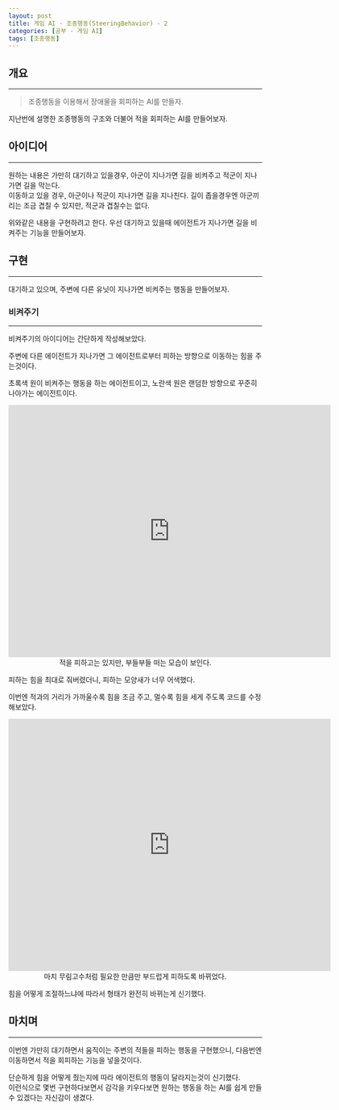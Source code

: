 ```yaml
---
layout: post
title: 게임 AI - 조종행동(SteeringBehavior) - 2
categories: [공부 - 게임 AI]
tags: [조종행동]
---
```


## 개요
***
> 조종행동을 이용해서 장애물을 회피하는 AI를 만들자.

지난번에 설명한 조종행동의 구조와 더불어 적을 회피하는 AI를 만들어보자.

## 아이디어
***
원하는 내용은 가만히 대기하고 있을경우, 아군이 지나가면 길을 비켜주고 적군이 지나가면 길을 막는다.  
이동하고 있을 경우, 아군이나 적군이 지나가면 길을 지나친다. 길이 좁을경우엔 아군끼리는 조금 겹칠 수 있지만, 적군과 겹칠수는 없다.

위와같은 내용을 구현하려고 한다. 우선 대기하고 있을때 에이전트가 지나가면 길을 비켜주는 기능을 만들어보자.

## 구현
***

대기하고 있으며, 주변에 다른 유닛이 지나가면 비켜주는 행동을 만들어보자.

### 비켜주기
***

비켜주기의 아이디어는 간단하게 작성해보았다.

주변에 다른 에이전트가 지나가면 그 에이전트로부터 피하는 방향으로 이동하는 힘을 주는것이다.

초록색 원이 비켜주는 행동을 하는 에이전트이고, 노란색 원은 랜덤한 방향으로 꾸준히 나아가는 에이전트이다.

<iframe width="640" height="500" src="https://www.youtube.com/embed/f8BSH4RKi-k" title="조종행동-적회피" frameborder="0" allow="accelerometer; autoplay; clipboard-write; encrypted-media; gyroscope; picture-in-picture; web-share" allowfullscreen></iframe>
<center>적을 피하고는 있지만, 부들부들 떠는 모습이 보인다.</center>



피하는 힘을 최대로 줘버렸더니, 피하는 모양새가 너무 어색했다.

이번엔 적과의 거리가 가까울수록 힘을 조금 주고, 멀수록 힘을 세게 주도록 코드를 수정해보았다.

<iframe width="640" height="500" src="https://www.youtube.com/embed/BcLjGWzLMo8" title="조종행동-적회피2" frameborder="0" allow="accelerometer; autoplay; clipboard-write; encrypted-media; gyroscope; picture-in-picture; web-share" allowfullscreen></iframe>
<center>마치 무림고수처럼 필요한 만큼만 부드럽게 피하도록 바뀌었다.</center>

힘을 어떻게 조절하느냐에 따라서 형태가 완전히 바뀌는게 신기했다.

## 마치며
***

이번엔 가만히 대기하면서 움직이는 주변의 적들을 피하는 행동을 구현했으니, 다음번엔 이동하면서 적을 회피하는 기능을 넣을것이다.

단순하게 힘을 어떻게 줬는지에 따라 에이전트의 행동이 달라지는것이 신기했다.  
이런식으로 몇번 구현하다보면서 감각을 키우다보면 원하는 행동을 하는 AI를 쉽게 만들 수 있겠다는 자신감이 생겼다.